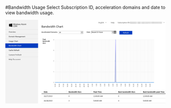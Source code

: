 #Bandwidth Usage
Select Subscription ID, acceleration domains and date to view bandwidth usage.

![014](images/014.png)
